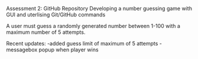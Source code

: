 Assessment 2: GitHub Repository
Developing a number guessing game with GUI and uterlising Git/GitHub commands

A user must guess a randomly generated number between 1-100 with a maximum number of 5 attempts.

Recent updates:
-added guess limit of maximum of 5 attempts
-messagebox popup when player wins